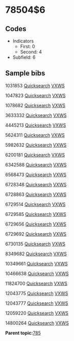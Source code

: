 # 78504$6

## Codes

-   Indicators
    -   First: 0
    -   Second: 4
-   Subfield: 6

## Sample bibs

1031853 [Quicksearch](https://search.library.yale.edu/catalog/1031853) [VXWS](http://prodorbis.library.yale.edu:7014/vxws/GetHoldingsService?bibId=1031853)

1047823 [Quicksearch](https://search.library.yale.edu/catalog/1047823) [VXWS](http://prodorbis.library.yale.edu:7014/vxws/GetHoldingsService?bibId=1047823)

1078682 [Quicksearch](https://search.library.yale.edu/catalog/1078682) [VXWS](http://prodorbis.library.yale.edu:7014/vxws/GetHoldingsService?bibId=1078682)

3633332 [Quicksearch](https://search.library.yale.edu/catalog/3633332) [VXWS](http://prodorbis.library.yale.edu:7014/vxws/GetHoldingsService?bibId=3633332)

4445213 [Quicksearch](https://search.library.yale.edu/catalog/4445213) [VXWS](http://prodorbis.library.yale.edu:7014/vxws/GetHoldingsService?bibId=4445213)

5624311 [Quicksearch](https://search.library.yale.edu/catalog/5624311) [VXWS](http://prodorbis.library.yale.edu:7014/vxws/GetHoldingsService?bibId=5624311)

5982632 [Quicksearch](https://search.library.yale.edu/catalog/5982632) [VXWS](http://prodorbis.library.yale.edu:7014/vxws/GetHoldingsService?bibId=5982632)

6200181 [Quicksearch](https://search.library.yale.edu/catalog/6200181) [VXWS](http://prodorbis.library.yale.edu:7014/vxws/GetHoldingsService?bibId=6200181)

6342588 [Quicksearch](https://search.library.yale.edu/catalog/6342588) [VXWS](http://prodorbis.library.yale.edu:7014/vxws/GetHoldingsService?bibId=6342588)

6568473 [Quicksearch](https://search.library.yale.edu/catalog/6568473) [VXWS](http://prodorbis.library.yale.edu:7014/vxws/GetHoldingsService?bibId=6568473)

6728348 [Quicksearch](https://search.library.yale.edu/catalog/6728348) [VXWS](http://prodorbis.library.yale.edu:7014/vxws/GetHoldingsService?bibId=6728348)

6728863 [Quicksearch](https://search.library.yale.edu/catalog/6728863) [VXWS](http://prodorbis.library.yale.edu:7014/vxws/GetHoldingsService?bibId=6728863)

6729514 [Quicksearch](https://search.library.yale.edu/catalog/6729514) [VXWS](http://prodorbis.library.yale.edu:7014/vxws/GetHoldingsService?bibId=6729514)

6729585 [Quicksearch](https://search.library.yale.edu/catalog/6729585) [VXWS](http://prodorbis.library.yale.edu:7014/vxws/GetHoldingsService?bibId=6729585)

6729656 [Quicksearch](https://search.library.yale.edu/catalog/6729656) [VXWS](http://prodorbis.library.yale.edu:7014/vxws/GetHoldingsService?bibId=6729656)

6729692 [Quicksearch](https://search.library.yale.edu/catalog/6729692) [VXWS](http://prodorbis.library.yale.edu:7014/vxws/GetHoldingsService?bibId=6729692)

6730135 [Quicksearch](https://search.library.yale.edu/catalog/6730135) [VXWS](http://prodorbis.library.yale.edu:7014/vxws/GetHoldingsService?bibId=6730135)

8349682 [Quicksearch](https://search.library.yale.edu/catalog/8349682) [VXWS](http://prodorbis.library.yale.edu:7014/vxws/GetHoldingsService?bibId=8349682)

10349661 [Quicksearch](https://search.library.yale.edu/catalog/10349661) [VXWS](http://prodorbis.library.yale.edu:7014/vxws/GetHoldingsService?bibId=10349661)

10466638 [Quicksearch](https://search.library.yale.edu/catalog/10466638) [VXWS](http://prodorbis.library.yale.edu:7014/vxws/GetHoldingsService?bibId=10466638)

11824700 [Quicksearch](https://search.library.yale.edu/catalog/11824700) [VXWS](http://prodorbis.library.yale.edu:7014/vxws/GetHoldingsService?bibId=11824700)

12043775 [Quicksearch](https://search.library.yale.edu/catalog/12043775) [VXWS](http://prodorbis.library.yale.edu:7014/vxws/GetHoldingsService?bibId=12043775)

12043777 [Quicksearch](https://search.library.yale.edu/catalog/12043777) [VXWS](http://prodorbis.library.yale.edu:7014/vxws/GetHoldingsService?bibId=12043777)

12059220 [Quicksearch](https://search.library.yale.edu/catalog/12059220) [VXWS](http://prodorbis.library.yale.edu:7014/vxws/GetHoldingsService?bibId=12059220)

14800264 [Quicksearch](https://search.library.yale.edu/catalog/14800264) [VXWS](http://prodorbis.library.yale.edu:7014/vxws/GetHoldingsService?bibId=14800264)

**Parent topic:**[785](../../tags/785/785.md)

